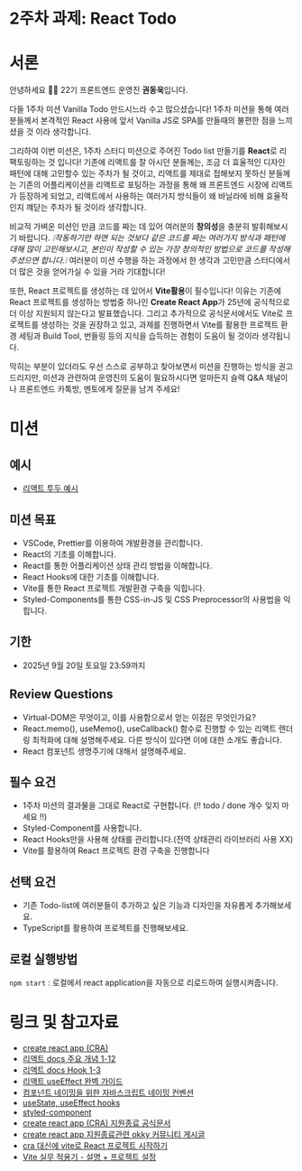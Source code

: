 # 2주차 과제: React Todo

# 서론

안녕하세요 🙌🏻 22기 프론트엔드 운영진 **권동욱**입니다.

다들 1주차 미션 Vanilla Todo 만드시느라 수고 많으셨습니다! 1주차 미션을 통해 여러분들께서 본격적인 React 사용에 앞서 Vanilla JS로 SPA를 만들때의 불편한 점을 느끼셨을 것 이라 생각합니다.

그리하여 이번 미션은, 1주차 스터디 미션으로 주어진 Todo list 만들기를 **React**로 리팩토링하는 것 입니다!
기존에 리액트를 잘 아시던 분들께는, 조금 더 효울적인 디자인 패턴에 대해 고민할수 있는 주차가 될 것이고, 리액트를 제대로 접해보지 못하신 분들께는 기존의 어플리케이션을 리액트로 포팅하는 과정을 통해 왜 프론트엔드 시장에 리액트가 등장하게 되었고, 리액트에서 사용하는 여러가지 방식들이 왜 바닐라에 비해 효율적인지 꺠닫는 주차가 될 것이라 생각합니다.

비교적 가벼운 미션인 만큼 코드를 짜는 데 있어 여러분의 **창의성**을 충분히 발휘해보시기 바랍니다. _❕작동하기만 하면 되는 것보다 같은 코드를 짜는 여러가지 방식과 패턴에 대해 많이 고민해보시고, 본인이 작성할 수 있는 가장 창의적인 방법으로 코드를 작성해주셨으면 합니다.❕_ 여러분이 미션 수행을 하는 과정에서 한 생각과 고민만큼 스터디에서 더 많은 것을 얻어가실 수 있을 거라 기대합니다!  

또한, React 프로젝트를 생성하는 데 있어서 **Vite활용**이 필수입니다! 이유는 기존에 React 프로젝트를 생성하는 방법중 하나인 **Create React App**가 25년에 공식적으로 더 이상 지원되지 않는다고 발표했습니다. 그리고 추가적으로 공식문서에서도 Vite로 프로젝트를 생성하는 것을 권장하고 있고, 과제를 진행하면서 Vite를 활용한 프로젝트 환경 세팅과 Build Tool, 번들링 등의 지식을 습득하는 경험이 도움이 될 것이라 생각됩니다.

막히는 부분이 있더라도 우선 스스로 공부하고 찾아보면서 미션을 진행하는 방식을 권고드리지만, 미션과 관련하여 운영진의 도움이 필요하시다면 얼마든지 슬랙 Q&A 채널이나 프론트엔드 카톡방, 멘토에게 질문을 남겨 주세요!

# 미션

## 예시

- [리액트 투두 예시](https://react-todo-21th-snowy.vercel.app/)

## 미션 목표

- VSCode, Prettier를 이용하여 개발환경을 관리합니다.
- React의 기초를 이해합니다.
- React를 통한 어플리케이션 상태 관리 방법을 이해합니다.
- React Hooks에 대한 기초를 이해합니다.
- Vite를 통한 React 프로젝트 개발환경 구축을 익힙니다.
- Styled-Components를 통한 CSS-in-JS 및 CSS Preprocessor의 사용법을 익힙니다.

## 기한

- 2025년 9월 20일 토요일 23:59까지

## Review Questions

- Virtual-DOM은 무엇이고, 이를 사용함으로서 얻는 이점은 무엇인가요?
- React.memo(), useMemo(), useCallback() 함수로 진행할 수 있는 리액트 렌더링 최적화에 대해 설명해주세요. 다른 방식이 있다면 이에 대한 소개도 좋습니다.
- React 컴포넌트 생명주기에 대해서 설명해주세요.

## 필수 요건

- 1주차 미션의 결과물을 그대로 React로 구현합니다. (‼️ todo / done 개수 잊지 마세요 ‼️)
- Styled-Component를 사용합니다.
- React Hooks만을 사용해 상태를 관리합니다.(전역 상태관리 라이브러리 사용 XX)
- Vite를 활용하여 React 프로젝트 환경 구축을 진행합니다

## 선택 요건

- 기존 Todo-list에 여러분들이 추가하고 싶은 기능과 디자인을 자유롭게 추가해보세요.
- TypeScript를 활용하여 프로젝트를 진행해보세요.

## 로컬 실행방법

`npm start` : 로컬에서 react application을 자동으로 리로드하여 실행시켜줍니다.

# 링크 및 참고자료

- [create react app (CRA)](https://create-react-app.dev/docs/getting-started/)
- [리액트 docs 주요 개념 1-12](https://react.dev/learn)
- [리액트 docs Hook 1-3](https://react.dev/reference/react)
- [리액트 useEffect 완벽 가이드](https://overreacted.io/ko/a-complete-guide-to-useeffect/)
- [컴포넌트 네이밍을 위한 자바스크립트 네이밍 컨벤션](https://velog.io/@cada/%EC%9E%90%EB%B0%94%EC%8A%A4%ED%81%AC%EB%A6%BD%ED%8A%B8-%EC%8A%A4%ED%83%80%EC%9D%BC-%EA%B0%80%EC%9D%B4%EB%93%9C-%EB%84%A4%EC%9D%B4%EB%B0%8D-%EC%BB%A8%EB%B2%A4%EC%85%98-%ED%8E%B8)
- [useState, useEffect hooks](https://velog.io/@velopert/react-hooks#1-usestate)
- [styled-component](https://styled-components.com/docs/basics#getting-started) 
- [create react app (CRA) 지원종료 공식문서](https://react.dev/blog/2025/02/14/sunsetting-create-react-app) 
- [create react app 지원종료관련 okky 커뮤니티 게시글](https://okky.kr/articles/1527414)
- [cra 대신에 vite로 React 프로젝트 시작하기](https://www.daleseo.com/vite-react/)
- [Vite 실무 적용기 - 설명 + 프로젝트 설정](https://blog.hectodata.co.kr/bonjour-vite/)
